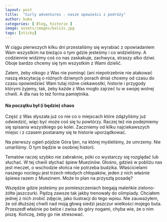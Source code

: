 ```yaml
---
layout: post
title:  "Curly adventures - nasze opowieści z podróży"
author: kuba
categories: [ Blog, historie ]
image: assets/images/bali1s.jpg
tags: [sticky]
---
```


W ciągu pierwszych kilku dni przestaliśmy się wyrabiać z opowiadaniem Wam wszystkim na bieżąco o tym gdzie jesteśmy i co widzieliśmy. A codziennie widzimy coś co nas zaskakuje, zachwyca, straszy albo dziwi. Oboje bardzo chcemy się tym wszystkim z Wami dzielić.

Zatem, żeby nikogo z Was nie pominąć (ani niepotrzebnie nie atakować naszą ekscytacją o różnych dziwnych porach dnia) chcemy od czasu do czasu opowiedzieć Wam tutaj różne ciekawostki, historie i przygody którymi żyjemy, tak, żeby każde z Was mogło zajrzeć tu w swojej wolnej chwili. A dla nas to też forma pamiętnika.

#### Na początku był (i będzie) chaos

Część z Was słyszała już co nie co o miejscach które zdążyliśmy już odwiedzić, więc być może coś się tu powtórzy. Raczej też nie podejmiemy się spisania wszystkiego po kolei. Zaczniemy od kilku najciekawszych miejsc i z czasem postaramy się te historie uporządkować. 

Na pierwszy ogień pójdzie Góra Ijen, na której myśleliśmy, że umrzemy. Nie umarliśmy. O tym będzie w osobnej historii. 

Tematów raczej szybko nie zabraknie, póki co wystarczy się rozglądać lub słuchać. W tej chwili słychać śpiew Muezinów. Głośno, gdzieś w pobliżu nas jest meczet, o wschodzie słońca nie potrzeba budzika. Właścicielami naszego noclegu jest trzech młodych chłopaków, jeden z nich właśnie śpiewa razem z Muezinem. Może to plan na przyszłą posadę?  

Wszędzie gdzie jesteśmy po pomieszczeniach biegają maleńkie zielono-żółte jaszczurki. Pędzą zawsze tak jakby trenowały do olimpiady. Chciałem jednej z nich zrobić zdjęcie, jako ilustracji do tego wpisu. Nie zauważyłem, że od dłuższej chwili nad moją głową siedzi jaszczur wielkości mojego buta. Przeszedł właśnie po belce i zwisa do góry nogami, chyba wie, że o nim piszę. Kończę, żeby go nie stresować.


